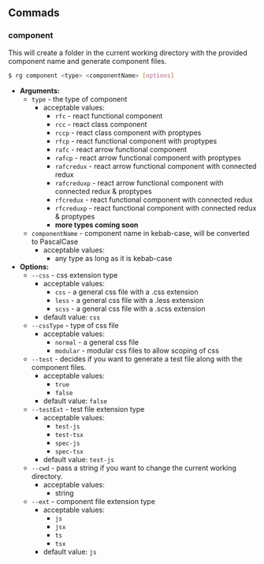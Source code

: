 ## Commads

### component

This will create a folder in the current working directory with the provided component name and generate component files.

```bash
$ rg component <type> <componentName> [options]
```

- **Arguments:**
  - `type` - the type of component
    - acceptable values:
      - `rfc` - react functional component
      - `rcc` - react class component
      - `rccp` - react class component with proptypes
      - `rfcp` - react functional component with proptypes
      - `rafc` - react arrow functional component
      - `rafcp` - react arrow functional component with proptypes
      - `rafcredux` - react arrow functional component with connected redux
      - `rafcreduxp` - react arrow functional component with connected redux & proptypes
      - `rfcredux` - react functional component with connected redux
      - `rfcreduxp` - react functional component with connected redux & proptypes
      - **more types coming soon**
  - `componentName` - component name in kebab-case, will be converted to PascalCase
    - acceptable values:
      - any type as long as it is kebab-case
- **Options:**
  - `--css` - css extension type
    - acceptable values:
      - `css` - a general css file with a .css extension
      - `less` - a general css file with a .less extension
      - `scss` - a general css file with a .scss extension
    - default value: `css`
  - `--cssType` - type of css file
    - acceptable values:
      - `normal` - a general css file
      - `modular` - modular css files to allow scoping of css
  - `--test` - decides if you want to generate a test file along with the component files.
    - acceptable values:
      - `true`
      - `false`
    - default value: `false`
  - `--testExt` - test file extension type
    - acceptable values:
      - `test-js`
      - `test-tsx`
      - `spec-js`
      - `spec-tsx`
    - default value: `test-js`
  - `--cwd` - pass a string if you want to change the current working directory.
    - acceptable values:
      - string
  - `--ext` - component file extension type
    - acceptable values:
      - `js`
      - `jsx`
      - `ts`
      - `tsx`
    - default value: `js`
